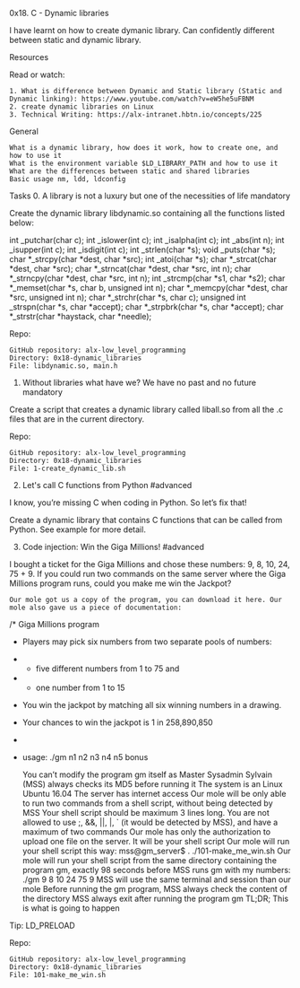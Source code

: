 0x18. C - Dynamic libraries

I have learnt on how to create dymanic library. Can confidently different between static and dynamic library.

Resources

Read or watch:

    1. What is difference between Dynamic and Static library (Static and Dynamic linking): https://www.youtube.com/watch?v=eW5he5uFBNM
    2. create dynamic libraries on Linux
    3. Technical Writing: https://alx-intranet.hbtn.io/concepts/225


General

    What is a dynamic library, how does it work, how to create one, and how to use it
    What is the environment variable $LD_LIBRARY_PATH and how to use it
    What are the differences between static and shared libraries
    Basic usage nm, ldd, ldconfig


Tasks
0. A library is not a luxury but one of the necessities of life
mandatory

Create the dynamic library libdynamic.so containing all the functions listed below:

int _putchar(char c);
int _islower(int c);
int _isalpha(int c);
int _abs(int n);
int _isupper(int c);
int _isdigit(int c);
int _strlen(char *s);
void _puts(char *s);
char *_strcpy(char *dest, char *src);
int _atoi(char *s);
char *_strcat(char *dest, char *src);
char *_strncat(char *dest, char *src, int n);
char *_strncpy(char *dest, char *src, int n);
int _strcmp(char *s1, char *s2);
char *_memset(char *s, char b, unsigned int n);
char *_memcpy(char *dest, char *src, unsigned int n);
char *_strchr(char *s, char c);
unsigned int _strspn(char *s, char *accept);
char *_strpbrk(char *s, char *accept);
char *_strstr(char *haystack, char *needle);


Repo:

    GitHub repository: alx-low_level_programming
    Directory: 0x18-dynamic_libraries
    File: libdynamic.so, main.h



1. Without libraries what have we? We have no past and no future
mandatory

Create a script that creates a dynamic library called liball.so from all the .c files that are in the current directory.


Repo:

    GitHub repository: alx-low_level_programming
    Directory: 0x18-dynamic_libraries
    File: 1-create_dynamic_lib.sh


2. Let's call C functions from Python
#advanced

I know, you’re missing C when coding in Python. So let’s fix that!

Create a dynamic library that contains C functions that can be called from Python. See example for more detail.


3. Code injection: Win the Giga Millions!
#advanced

I bought a ticket for the Giga Millions and chose these numbers: 9, 8, 10, 24, 75 + 9. If you could run two commands on the same server where the Giga Millions program runs, could you make me win the Jackpot?

    Our mole got us a copy of the program, you can download it here. Our mole also gave us a piece of documentation:

/* Giga Millions program                                                                                    
  * Players may pick six numbers from two separate pools of numbers:                                                
  * - five different numbers from 1 to 75 and                                                                       
  * - one number from 1 to 15                                                                                       
  * You win the jackpot by matching all six winning numbers in a drawing.                                           
  * Your chances to win the jackpot is 1 in 258,890,850                                                             
  *                                                                                                                 
  * usage: ./gm n1 n2 n3 n4 n5 bonus

    You can’t modify the program gm itself as Master Sysadmin Sylvain (MSS) always checks its MD5 before running it
    The system is an Linux Ubuntu 16.04
    The server has internet access
    Our mole will be only able to run two commands from a shell script, without being detected by MSS
    Your shell script should be maximum 3 lines long. You are not allowed to use ;, &&, ||, |, ` (it would be detected by MSS), and have a maximum of two commands
    Our mole has only the authorization to upload one file on the server. It will be your shell script
    Our mole will run your shell script this way: mss@gm_server$ . ./101-make_me_win.sh
    Our mole will run your shell script from the same directory containing the program gm, exactly 98 seconds before MSS runs gm with my numbers: ./gm 9 8 10 24 75 9
    MSS will use the same terminal and session than our mole
    Before running the gm program, MSS always check the content of the directory
    MSS always exit after running the program gm
    TL;DR; This is what is going to happen



Tip: LD_PRELOAD

Repo:

    GitHub repository: alx-low_level_programming
    Directory: 0x18-dynamic_libraries
    File: 101-make_me_win.sh





